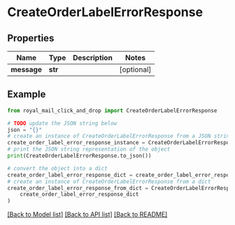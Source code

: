 # CreateOrderLabelErrorResponse


## Properties

Name | Type | Description | Notes
------------ | ------------- | ------------- | -------------
**message** | **str** |  | [optional] 

## Example

```python
from royal_mail_click_and_drop import CreateOrderLabelErrorResponse

# TODO update the JSON string below
json = "{}"
# create an instance of CreateOrderLabelErrorResponse from a JSON string
create_order_label_error_response_instance = CreateOrderLabelErrorResponse.from_json(json)
# print the JSON string representation of the object
print(CreateOrderLabelErrorResponse.to_json())

# convert the object into a dict
create_order_label_error_response_dict = create_order_label_error_response_instance.to_dict()
# create an instance of CreateOrderLabelErrorResponse from a dict
create_order_label_error_response_from_dict = CreateOrderLabelErrorResponse.from_dict(
    create_order_label_error_response_dict
)
```
[[Back to Model list]](../README.md#documentation-for-models) [[Back to API list]](../README.md#documentation-for-api-endpoints) [[Back to README]](../README.md)


